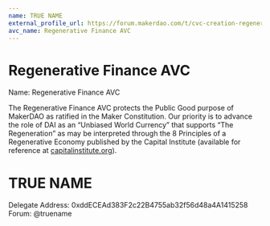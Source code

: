 ```yaml
---
name: TRUE NAME
external_profile_url: https://forum.makerdao.com/t/cvc-creation-regenerative-finance-cvc/20354
avc_name: Regenerative Finance AVC
---
```


# Regenerative Finance AVC
Name: Regenerative Finance AVC

The Regenerative Finance AVC protects the Public Good purpose of MakerDAO as ratified in the Maker Constitution. Our priority is to advance the role of DAI as an “Unbiased World Currency” that supports “The Regeneration” as may be interpreted through the 8 Principles of a Regenerative Economy published by the Capital Institute (available for reference at [capitalinstitute.org](https://capitalinstitute.org/8-principles-regenerative-economy/)).

# TRUE NAME
Delegate Address: 0xddECEAd383F2c22B4755ab32f56d48a4A1415258  
Forum: @truename  
